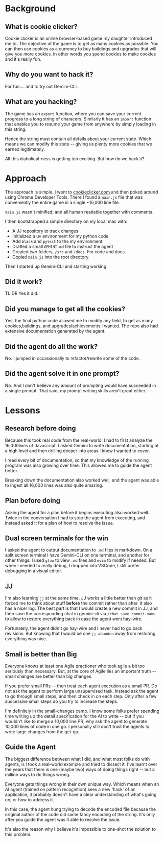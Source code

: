 # Background

## What is cookie clicker?

Cookie clicker is an online browser-based game my daughter introduced me to. The objective of the game is to get as many cookies as possible. You can then use cookies as a currency to buy buildings and upgrades that will give you more cookies. In other words you spend cookies to make cookies and it's really fun.

## Why do you want to hack it?

For fun.... and to try out Gemini-CLI.

## What are you hacking?

The game has an `export` function, where you can save your current progress to a long string of characers. Similarly it has an `import` function that enables you to resume your game from anywhere by simply loading in this string. 

Hence the string must contain all details about your current state. Which means we can modify this state -- giving us plenty more cookies that we earned legitimately.

All this diabolical-ness is getting too exciting. But how do we hack it?

# Approach

The approach is simple. I went to [cookieclicker.com](https://cookieclicker.com) and then poked around using Chrome Developer Tools. There I found a `main.js` file that was conveniently the entire game in a single ~16,000 line file.

`main.js` wasn't minified, and all human readable together with comments.

I then bootstrapped a simple directory on my local mac with:

* A JJ repository to track changes
* Initialized a uv environment for my python code
* Add `black` and `pytest` to the my environment
* Drafted a small `GEMINI.md` file to instruct the agent
* Created two folders, `/src` and `/docs`. For code and docs.
* Copied `main.js` into the root directory.

Then I started up Gemini-CLI and starting working.

## Did it work?

TL:DR Yes it did.

## Did you manage to get all the cookies?

Yes, the final python code allowed me to modify any field, to get as many cookies,buildings, and upgrades/achievements I wanted. The repo also had extensive documentation generated by the agent.

## Did the agent do all the work?

No. I jumped in occassionally to refactor/rewrite some of the code.

## Did the agent solve it in one prompt?

No. And I don't believe any amount of prompting would have succeeded in a single prompt. That said, my prompt writing skills aren't great either.

#  Lessons

## Research before doing

Because this took real code from the real-world. I had to first analyze the 16,000lines of Javascript. I asked Gemini to write documentation, starting at a high level and then drilling deeper into areas I knew I wanted to cover.

I read every bit of documentation, so that my knowledge of the running program was also growing over time. This allowed me to guide the agent better.

Breaking down the documentation also worked well, and the agent was able to ingest all 16,000 lines was also quite amazing.

## Plan before doing

Asking the agent for a plan before it begins executing also worked well. Twice in the conversation I had to stop the agent from executing, and instead asked it for a plan of how to resolve the issue.

## Dual screen terminals for the win

I asked the agent to output documentation to `.md` files in markdown. On a split screen terminal I have Gemini-CLI on one terminal, and another for other things. I used `glow` to view `.md` files and `nvim` to modify if needed. But when I needed to really debug, I dropped into VSCode, I still prefer debugging in a visual editor.

## JJ

I'm also learning `jj` at the same time. JJ works a little better than git as it forced me to think about stuff **before** the commit rather than after. It also has a nicer log. The best part is that I would create a new commit in JJ, and then save the corresponding chat in gemini-cli via `/chat save commit-name` to allow to restore everything back in case the agent went hay-wire.

Fortunately, the agent didn't go hay-wire and I never had to go back revisions. But knowing that I would be one `jj abandon` away from restoring everything was nice.

## Small is better than Big

Everyone knows at least one Agile practioner who took agile a bit too seriously than necessary. But, at the core of Agile lies an important truth -- small changes are better than big changes.

If you prefer small PRs -- then treat each agent execution as a small PR. Do not ask the agent to perform large unsupervised task. Instead ask the agent to go through small steps, and then check in on each step. Only after a few successive small steps do you try to increase the steps.

I'm definitely in the small-changes camp. I know some folks prefer spending time writing up the detail specification for the AI to write -- but if you wouldn't like to merge a 10,000 line PR, why ask the agent to generate 10,000 lines of code in one go. I personally still don't trust the agents to write large changes from the get-go.

## Guide the Agent

The biggest difference between what I did, and what most folks do with agents, is I took a real-world example and tried to dissect it. I've learnt over the years that there is one (maybe two) ways of doing things right -- but a million ways to do things wrong.

Everyone gets things wrong in their own unique way. Which means when an AI agent (trained on pattern recognition) sees a new 'hack' of an application, it probably doesn't have a clear understanding of what's going on, or how to address it. 

In this case, the agent hung trying to decode the encoded file because the original author of the code did some fancy encoding of the string. It's only after you guide the agent was it able to resolve the issue.

It's also the reason why I believe it's impossible to one-shot the solution to this problem.

## 
